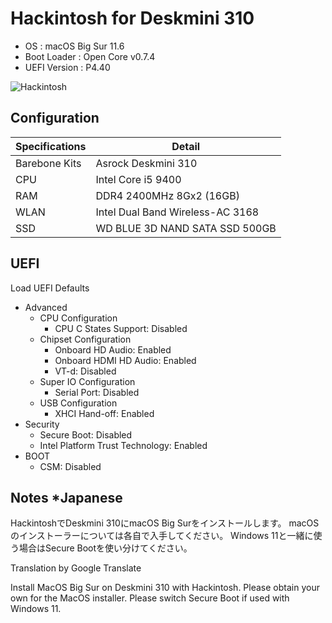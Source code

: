 # Hackintosh for Deskmini 310

+ OS : macOS Big Sur 11.6
+ Boot Loader : Open Core v0.7.4
+ UEFI Version : P4.40

![Hackintosh](https://user-images.githubusercontent.com/92324644/136828898-e7c55572-3407-457e-92ac-9343d83c8e62.jpg)

## Configuration

| Specifications | Detail                           |
|----------------|----------------------------------|
| Barebone Kits  | Asrock Deskmini 310              |
| CPU            | Intel Core i5 9400               |
| RAM            | DDR4 2400MHz 8Gx2 (16GB)         |
| WLAN           | Intel Dual Band Wireless-AC 3168 |
| SSD            | WD BLUE 3D NAND SATA SSD 500GB   |

## UEFI

Load UEFI Defaults

+ Advanced
    + CPU Configuration
        + CPU C States Support: Disabled
    + Chipset Configuration
        + Onboard HD Audio: Enabled
        + Onboard HDMI HD Audio: Enabled
        + VT-d: Disabled
    + Super IO Configuration
        + Serial Port: Disabled
    + USB Configuration
        + XHCI Hand-off: Enabled
+ Security
    + Secure Boot: Disabled
    + Intel Platform Trust Technology: Enabled
+ BOOT
    + CSM: Disabled

## Notes *Japanese

HackintoshでDeskmini 310にmacOS Big Surをインストールします。
macOSのインストーラーについては各自で入手してください。
Windows 11と一緒に使う場合はSecure Bootを使い分けてください。

Translation by Google Translate

Install MacOS Big Sur on Deskmini 310 with Hackintosh.
Please obtain your own for the MacOS installer.
Please switch Secure Boot if used with Windows 11.


